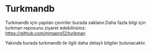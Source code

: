 
# Turkmandb

Turkmandb için yapılan çeviriler burada saklanır.Daha fazla bilgi için turkman reposunu ziyaret edebilirsiniz:
https://github.com/mmapro12/turkman 

Yakında burada turkmandb ile ilgili daha detaylı bilgiler bulunacaktır.

